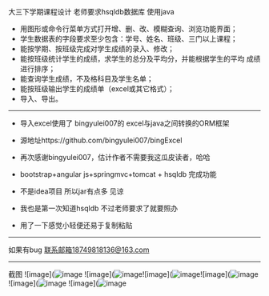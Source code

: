 大三下学期课程设计
老师要求hsqldb数据库 使用java   

- 用图形或命令行菜单方式打开增、删、改、模糊查询、浏览功能界面；
- 学生数据表的字段要求至少包含：学号、姓名、班级、三门以上课程；
- 能按学期、按班级完成对学生成绩的录入、修改；
- 能按班级统计学生的成绩，求学生的总分及平均分，并能根据学生的平均	成绩进行排序；
- 能查询学生成绩，不及格科目及学生名单；
- 能按班级输出学生的成绩单（excel或其它格式）；
- 导入、导出。

----------

- 导入excel使用了 bingyulei007的 excel与java之间转换的ORM框架
- 源地址https://github.com/bingyulei007/bingExcel 
- 再次感谢bingyulei007，估计作者不需要我这瓜皮读者，哈哈

- bootstrap+angular js+springmvc+tomcat + hsqldb 完成功能
- 不是idea项目 所以jar有点多 见谅
- 我也是第一次知道hsqldb 不过老师要求了就要照办
- 用了一下感觉小轻便还易于复制粘贴



----------
如果有bug 联系邮箱18749818136@163.com

----------
截图
![image](![image](https://github.com/xinghuoliaoyuan45/StuScoreManage/1.png)
![image](![image](https://github.com/xinghuoliaoyuan45/StuScoreManage/2.png)![image](![image](https://github.com/xinghuoliaoyuan45/StuScoreManage/3.png)![image](![image](https://github.com/xinghuoliaoyuan45/StuScoreManage/4.png)
![image](![image](https://github.com/xinghuoliaoyuan45/StuScoreManage/5.png)
![image](![image](https://github.com/xinghuoliaoyuan45/StuScoreManage/6.png)

